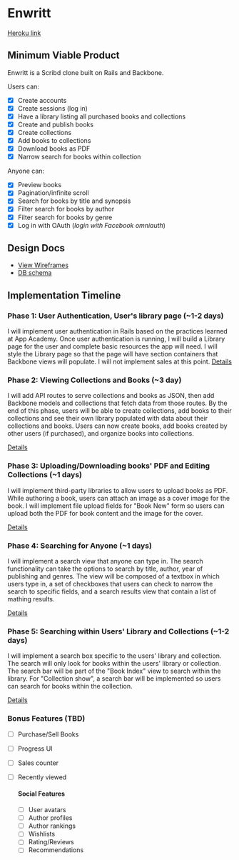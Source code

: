 # Enwritt

[Heroku link](http://enwritt.herokuapp.com)

## Minimum Viable Product
Enwritt is a Scribd clone built on Rails and Backbone.
<!-- This is a Markdown checklist. Use it to keep track of your progress! -->
Users can:
- [x] Create accounts
- [x] Create sessions (log in)
- [x] Have a library listing all purchased books and collections
- [x] Create and publish books
- [x] Create collections
- [x] Add books to collections
- [x] Download books as PDF
- [x] Narrow search for books within collection

Anyone can:
- [x] Preview books
- [x] Pagination/infinite scroll
- [x] Search for books by title and synopsis
- [x] Filter search for books by author
- [x] Filter search for books by genre
- [x] Log in with OAuth (_login with Facebook omniauth_)
## Design Docs
* [View Wireframes][views]
* [DB schema][schema]

[views]: ./docs/views.md
[schema]: ./docs/schema.md

## Implementation Timeline

### Phase 1: User Authentication, User's library page (~1-2 days)
I will implement user authentication in Rails based on the practices learned at
App Academy. Once user authentication is running, I will build a Library page
for the user and complete basic resources the app will need. I will style the
Library page so that the page will have section containers that Backbone views
will populate. I will not implement sales at this point.
[Details][phase-one]

### Phase 2: Viewing Collections and Books (~3 day)
I will add API routes to serve collections and books as JSON, then add Backbone
models and collections that fetch data from those routes. By the end of this
phase, users will be able to create collections, add books to their collections
and see their own library populated with data about their collections and
books. Users can now create books, add books created by other users (if
purchased), and organize books into collections.

[Details][phase-two]

### Phase 3: Uploading/Downloading books' PDF and Editing Collections (~1 days)
I will implement third-party libraries to allow users to upload books as PDF.
While authoring a book, users can attach an image as a cover image for the book.
I will implement file upload fields for "Book New" form so users can upload both
the PDF for book content and the image for the cover.

[Details][phase-three]

### Phase 4: Searching for Anyone (~1 days)
I will implement a search view that anyone can type in. The search functionality
can take the options to search by title, author, year of publishing and genres.
The view will be composed of a textbox in which users type in, a set of
checkboxes that users can check to narrow the search to specific fields, and a
search results view that contain a list of mathing results.  

[Details][phase-four]

### Phase 5: Searching within Users' Library and Collections (~1-2 days)
I will implement a search box specific to the users' library and collection. The
search will only look for books within the users' library or collection. The
search bar will be part of the "Book Index" view to search within the library.
For "Collection show", a search bar will be implemented so users can search for
books within the collection.

[Details][phase-five]

### Bonus Features (TBD)
- [ ] Purchase/Sell Books
- [ ] Progress UI
- [ ] Sales counter
- [ ] Recently viewed

	#### Social Features
	- [ ] User avatars
	- [ ] Author profiles
	- [ ] Author rankings
	- [ ] Wishlists
	- [ ] Rating/Reviews
	- [ ] Recommendations

[phase-one]: ./docs/phases/phase1.md
[phase-two]: ./docs/phases/phase2.md
[phase-three]: ./docs/phases/phase3.md
[phase-four]: ./docs/phases/phase4.md
[phase-five]: ./docs/phases/phase5.md
